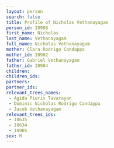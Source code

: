 ```yaml
---
layout: person
search: false
title: Profile of Nicholas Vethanayagam
person_id: I0908
first_name: Nicholas
last_name: Vethanayagam
full_name: Nicholas Vethanayagam
mother: Clara Rodrigo Candappa
mother_id: I0902
father: Gabriel Vethanayagam
father_id: I0904
children:
children_ids:
partners:
partner_ids:
relevant_trees_names:
 - Agida Pieris Tavarayan
 - Dominic Nicholas Rodrigo Candappa
 - Jacob Vethanayagam
relevant_trees_ids:
 - I0635
 - I0634
 - I0905
sex: M
---
```


